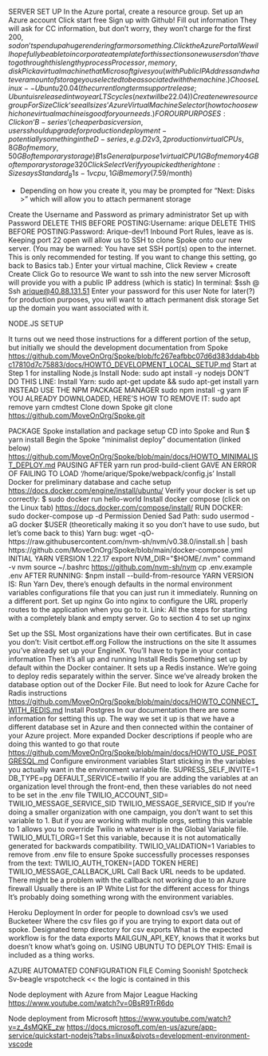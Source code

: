 SERVER SET UP
In the Azure portal, create a resource group.
Set up an Azure account
Click start free
Sign up with Github!
Fill out information
They will ask for CC information, but don’t worry, they won’t charge for the first $200, so don’t spend up a huge rendering farm or something.
Click the Azure Portal
We will hopefully be able to incorporate a template for this section so new users don’t have to go through this lengthy process
Processor, memory, disk
Pick a virtual machine that Microsoft gives you (with Public IP Address and whatever amount of storage you selected to be associated with the machine.)
Choose Linux -- Ubuntu 20.04 (the current long term support release; Ubuntu is released in two year LTS cycles (next will be 22.04))
Create new resource group
For Size 
Click ‘see all sizes’
Azure Virtual Machine Selector (how to choose which one virtual machine is good for your needs.)
FOR OUR PURPOSES: Click on ‘B-series’ 
(cheaper basic version, users should upgrade for production deployment - potentially something in the D-series, e.g. D2v3, 2 production virtual CPUs, 8 GB of memory, 50 GB of temporary storage)
B1s
General purpose
1 virtual CPU
1 GB of memory
4 GB of temporary storage
320
Click Select
Verify you picked the right one: Size says Standard_B1s - 1vcpu, 1GiB memory ($7.59/month)
-	Depending on how you create it, you may be prompted for “Next: Disks >” which will allow you to attach permanent storage

Create the Username and Password as primary administrator
Set up with Password
DELETE THIS BEFORE POSTING:Username: arique
DELETE THIS BEFORE POSTING:Password: Arique-dev!1
Inbound Port Rules, leave as is. 
Keeping port 22 open will allow us to SSH to clone Spoke onto our new server. (You may be warned: You have set SSH port(s) open to the internet.  This is only recommended for testing.  If you want to change this setting, go back to Basics tab.)
Enter your virtual machine,
Click Review + create
Create
Click Go to resource
We want to ssh into the new server
Microsoft will provide you with a public IP address (which is static)
In terminal: $ssh <your-username>@<static IP address>
Ssh arique@40.88.131.51
Enter your password for this user
Note for later(?) for production purposes, you will want to attach permanent disk storage
Set up the domain you want associated with it.

NODE.JS SETUP


It turns out we need those instructions for a different portion of the setup, but initially we should the development documentation from Spoke https://github.com/MoveOnOrg/Spoke/blob/fc267eafbbc07d6d383ddab4bbc17810d7c75883/docs/HOWTO_DEVELOPMENT_LOCAL_SETUP.md 
Start at Step 1 for installing Node.js
Install Node: sudo apt install -y nodejs
DON’T DO THIS LINE: Install Yarn: sudo apt-get update && sudo apt-get install yarn
INSTEAD USE THE NPM PACKAGE MANAGER
sudo npm install -g yarn
IF YOU ALREADY DOWNLOADED, HERE’S HOW TO REMOVE IT: 
sudo apt remove yarn cmdtest
Clone down Spoke git clone https://github.com/MoveOnOrg/Spoke.git

PACKAGE
Spoke installation and package setup
CD into Spoke and 
Run $ yarn install
Begin the Spoke “minimalist deploy” documentation (linked below) https://github.com/MoveOnOrg/Spoke/blob/main/docs/HOWTO_MINIMALIST_DEPLOY.md 
PAUSING AFTER yarn run prod-build-client GAVE AN ERROR OF FAILING TO LOAD ‘/home/arique/Spoke/webpack/config.js’
Install Docker for preliminary database and cache setup
https://docs.docker.com/engine/install/ubuntu/
Verify your docker is set up correctly: $ sudo docker run hello-world
Install docker compose (click on the Linux tab) https://docs.docker.com/compose/install/
RUN DOCKER: sudo docker-compose up -d
Permission Denied Sad Path:
sudo usermod -aG docker $USER (theoretically making it so you don’t have to use sudo, but let’s come back to this)
Yarn bug: 
wget -qO- https://raw.githubusercontent.com/nvm-sh/nvm/v0.38.0/install.sh | bash
https://github.com/MoveOnOrg/Spoke/blob/main/docker-compose.yml
INITIAL YARN VERSION 1.22.17
export NVM_DIR="$HOME/.nvm"
command -v nvm
source ~/.bashrc
https://github.com/nvm-sh/nvm
cp .env.example .env
AFTER RUNNING: $npm install --build-from-resource
YARN VERSION IS: 
Run Yarn Dev, there’s enough defaults in the normal environment variables configurations file that you can just run it immediately.
Running on a different port.
Set up nginx
Go into nginx to configure the URL properly routes to the application when you go to it.
Link: All the steps for starting with a completely blank and empty server.
Go to section 4 to set up nginx


Set up the SSL
Most organizations have their own certificates.
But in case you don’t:
Visit certbot.eff.org
Follow the instructions on the site
It assumes you’ve already set up your EngineX.
You’ll have to type in your contact information
Then it’s all up and running
Install Redis
Something set up by default within the Docker container.  It sets up a Redis instance.
We’re going to deploy redis separately within the server.
Since we’ve already broken the database option out of the Docker File.
But need to look for Azure Cache for Radis instructions 
https://github.com/MoveOnOrg/Spoke/blob/main/docs/HOWTO_CONNECT_WITH_REDIS.md 
Install Postgres
In our documentation there are some information for setting this up.
The way we set it up is that we have a different database set in Azure and then connected within the container of your Azure project.
More expanded Docker descriptions if people who are doing this wanted to go that route
https://github.com/MoveOnOrg/Spoke/blob/main/docs/HOWTO_USE_POSTGRESQL.md
Configure environment variables
Start sticking in the variables you actually want in the environment variable file.
SUPRESS_SELF_INVITE=1
DB_TYPE=pg
DEFAULT_SERVICE=twilio
If you are adding the variables at an organization level through the front-end, then these variables do not need to be set in the .env file
TWILIO_ACCOUNT_SID=
TWILIO_MESSAGE_SERVICE_SID
TWILIO_MESSAGE_SERVICE_SID
If you’re doing a smaller organization with one campaign, you don’t want to set this variable to 1.  But if you are working with multiple orgs, setting this variable to 1 allows you to override Twilio in whatever is in the Global Variable file.
TWILIO_MULTI_ORG=1
Set this variable, because it is not automatically generated for backwards compatibility.
TWILIO_VALIDATION=1
Variables to remove from .env file to ensure Spoke successfully processes responses from the text:
TWILIO_AUTH_TOKEN=[ADD TOKEN HERE]
TWILIO_MESSAGE_CALLBACK_URL
Call Back URL needs to be updated.
There might be a problem with the callback not working due to an Azure firewall
Usually there is an IP White List for the different access for things
It’s probably doing something wrong with the environment variables.


Heroku Deployment
In order for people to download csv’s we used Bucketeer
Where the csv files go if you are trying to export data out of spoke.
Designated temp directory for csv exports
What is the expected workflow is for the data exports
MAILGUN_API_KEY, knows that it works but doesn’t know what’s going on.
USING UBUNTU TO DEPLOY THIS: Email is included as a thing works.


AZURE AUTOMATED CONFIGURATION FILE
Coming Soonish!
Spotcheck
Sv-beagle
vrspotcheck << the logic is contained in this

Node deployment with Azure from Major League Hacking
https://www.youtube.com/watch?v=0BsR9TrR6do

Node deployment from Microsoft
https://www.youtube.com/watch?v=z_4sMQKE_zw
https://docs.microsoft.com/en-us/azure/app-service/quickstart-nodejs?tabs=linux&pivots=development-environment-vscode

